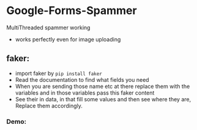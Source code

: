 # Google-Forms-Spammer
MultiThreaded spammer working

- works perfectly even for image uploading

## faker:
- import faker by ```pip install faker```
- Read the documentation to find what fields you need
- When you are sending those name etc at there replace them with the variables and in those variables pass this faker content
- See their in data, in that fill some values and then see where they are, Replace them accordingly.

### Demo:
